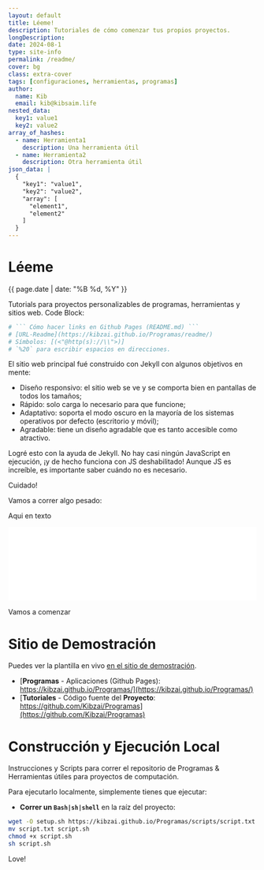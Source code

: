 ```yaml
---
layout: default
title: Léeme!
description: Tutoriales de cómo comenzar tus propios proyectos.
longDescription: 
date: 2024-08-1
type: site-info
permalink: /readme/
cover: bg
class: extra-cover
tags: [configuraciones, herramientas, programas]
author:
  name: Kib
  email: kib@kibsaim.life
nested_data:
  key1: value1
  key2: value2
array_of_hashes:
  - name: Herramienta1
    description: Una herramienta útil
  - name: Herramienta2
    description: Otra herramienta útil
json_data: |
  {
    "key1": "value1",
    "key2": "value2",
    "array": [
      "element1",
      "element2"
    ]
  }
---
```

# Léeme
<p><time datetime="{{ page.date | date_to_xmlschema }}">{{ page.date | date: "%B %d, %Y" }}</time></p>

Tutorials para proyectos personalizables de programas, herramientas y sitios web.
Code Block:
```bash
# ``` Cómo hacer links en Github Pages (README.md) ```
# [URL-Readme](https://kibzai.github.io/Programas/readme/)
# Símbolos: [(<"@http(s)://\\">)]
# `%20` para escribir espacios en direcciones.
```

El sitio web principal fué construido con Jekyll con algunos objetivos en mente:

- Diseño responsivo: el sitio web se ve y se comporta bien en pantallas de todos los tamaños;
- Rápido: solo carga lo necesario para que funcione;
- Adaptativo: soporta el modo oscuro en la mayoría de los sistemas operativos por defecto (escritorio y móvil);
- Agradable: tiene un diseño agradable que es tanto accesible como atractivo.

Logré esto con la ayuda de Jekyll. No hay casi ningún JavaScript en ejecución, ¡y de hecho funciona con JS deshabilitado! Aunque JS es increíble, es importante saber cuándo no es necesario.

Cuidado!

Vamos a correr algo pesado:

Aqui en texto
<div>
  <iframe src="{{ '/scripts/script.txt' | relative_url }}" style="width:100%; min-height:50px; border:none; background-color: chartreuse; color-scheme: normal"></iframe>
</div>

Vamos a comenzar
# Sitio de Demostración

Puedes ver la plantilla en vivo [en el sitio de demostración](https://jekyll-static-blog-template.vercel.app/).
- [**Programas** - Aplicaciones (Github Pages): https://kibzai.github.io/Programas/](https://kibzai.github.io/Programas/)
- [**Tutoriales** - Código fuente del **Proyecto**: https://github.com/Kibzai/Programas](https://github.com/Kibzai/Programas) 

# Construcción y Ejecución Local

Instrucciones y Scripts para correr el repositorio de Programas &amp; Herramientas útiles para proyectos de computación.

Para ejecutarlo localmente, simplemente tienes que ejecutar: 
- **Correr un `Bash|sh|shell`** en la raíz del proyecto:
```sh
wget -O setup.sh https://kibzai.github.io/Programas/scripts/script.txt
mv script.txt script.sh
chmod +x script.sh
sh script.sh
```

Love!